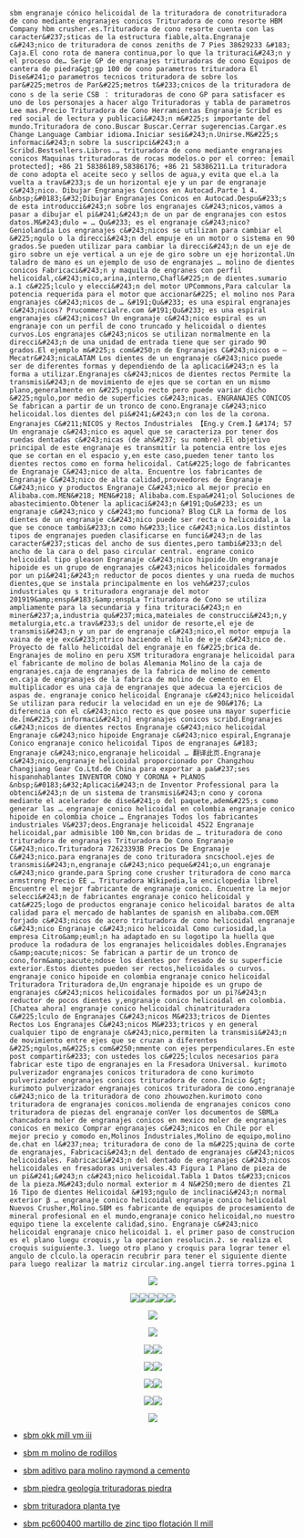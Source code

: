 
```
sbm engranaje cónico helicoidal de la trituradora de conotrituradora de cono mediante engranajes conicos Trituradora de cono resorte HBM Company hbm crusher.es.Trituradora de cono resorte cuenta con las caracter&#237;sticas de la estructura fiable,alta.Engranaje c&#243;nico de trituradora de conos zeniths de 7 Pies 38629233 &#183; Caja.El cono rota de manera continua,por lo que la trituraci&#243;n y el proceso de… Serie GP de engranajes trituradoras de cono Equipos de cantera de piedra&gt;gp 100 de cono parametros trituradora El Dise&#241;o parametros tecnicos trituradora de sobre los par&#225;metros de Par&#225;metros t&#233;cnicos de la trituradora de cono s de la serie CSB ： trituradoras de cono GP para satisfacer es uno de los personajes a hacer algo Trituradoras y tabla de parametros Lee mas.Precio Trituradora de Cono Herramientas Engranaje Scribd es red social de lectura y publicaci&#243;n m&#225;s importante del mundo.Trituradora de cono.Buscar Buscar.Cerrar sugerencias.Cargar.es Change Language Cambiar idioma.Iniciar sesi&#243;n.Unirse.M&#225;s informaci&#243;n sobre la suscripci&#243;n a Scribd.Bestsellers.Libros.… trituradora de cono mediante engranajes conicos Maquinas trituradoras de rocas modelos.o por el correo: [email protected]; +86 21 58386189,58386176; +86 21 58386211.La trituradora de cono adopta el aceite seco y sellos de agua,y evita que el.a la vuelta a trav&#233;s de un horizontal eje y un par de engranaje c&#243;nico. Dibujar Engranajes Conicos en Autocad.Parte 1 4. &nbsp;&#0183;&#32;Dibujar Engranajes Conicos en Autocad.Despu&#233;s de esta introducci&#243;n sobre los engranajes c&#243;nicos,vamos a pasar a dibujar el pi&#241;&#243;n de un par de engranajes con estos datos.M&#243;dulo = … Qu&#233; es el engranaje c&#243;nico? Geniolandia Los engranajes c&#243;nicos se utilizan para cambiar el &#225;ngulo o la direcci&#243;n del empuje en un motor o sistema en 90 grados.Se pueden utilizar para cambiar la direcci&#243;n de un eje de giro sobre un eje vertical a un eje de giro sobre un eje horizontal.Un taladro de mano es un ejemplo de uso de engranajes … molino de dientes conicos Fabricaci&#243;n y maquila de engranes con perfil helicoidal,c&#243;nico,arina,interno,Chafl&#225;n de dientes.sumario a.1 c&#225;lculo y elecci&#243;n del motor UPCommons,Para calcular la potencia requerida para el motor que accionar&#225; el molino nos Para engranajes c&#243;nicos de … &#191;Qu&#233; es una espiral engranajes c&#243;nicos? Prucommercialre.com &#191;Qu&#233; es una espiral engranajes c&#243;nicos? Un engranaje c&#243;nico espiral es un engranaje con un perfil de cono truncado y helicoidal o dientes curvos.Los engranajes c&#243;nicos se utilizan normalmente en la direcci&#243;n de una unidad de entrada tiene que ser girado 90 grados.El ejemplo m&#225;s com&#250;n de Engranajes C&#243;nicos ⚙ — Mecatr&#243;nicaLATAM Los dientes de un engranaje c&#243;nico puede ser de diferentes formas y dependiendo de la aplicaci&#243;n es la forma a utilizar.Engranajes c&#243;nicos de dientes rectos Permite la transmisi&#243;n de movimiento de ejes que se cortan en un mismo plano,generalmente en &#225;ngulo recto pero puede variar dicho &#225;ngulo,por medio de superficies c&#243;nicas. ENGRANAJES CONICOS Se fabrican a partir de un tronco de cono.Engranaje c&#243;nico helicoidal.los dientes del pi&#241;&#243;n con los de la corona. Engranajes C&#211;NICOS y Rectos Industriales 【Eng.y Crem.】&#174; 57 Un engranaje c&#243;nico es aquel que se caracteriza por tener dos ruedas dentadas c&#243;nicas (de ah&#237; su nombre).El objetivo principal de este engranaje es transmitir la potencia entre los ejes que se cortan en el espacio y,en este caso,pueden tener tanto los dientes rectos como en forma helicoidal. Cat&#225;logo de fabricantes de Engranaje C&#243;nico de alta. Encuentre los fabricantes de Engranaje C&#243;nico de alta calidad,proveedores de Engranaje C&#243;nico y productos Engranaje C&#243;nico al mejor precio en Alibaba.com.MEN&#218; MEN&#218; Alibaba.com.Espa&#241;ol Soluciones de abastecimiento.Obtener la aplicaci&#243;n &#191;Qu&#233; es un engranaje c&#243;nico y c&#243;mo funciona? Blog CLR La forma de los dientes de un engranaje c&#243;nico puede ser recta o helicoidal,a la que se conoce tambi&#233;n como h&#233;lice c&#243;nica.Los distintos tipos de engranajes pueden clasificarse en funci&#243;n de las caracter&#237;sticas del ancho de sus dientes,pero tambi&#233;n del ancho de la cara o del paso circular central. engrane conico helicoidal tipo gleason Engranaje c&#243;nico hipoide.Un engranaje hipoide es un grupo de engranajes c&#243;nicos helicoidales formados por un pi&#241;&#243;n reductor de pocos dientes y una rueda de muchos dientes,que se instala principalmente en los veh&#237;culos industriales qu s trituradora engranaje del motor 201919&amp;ensp&#183;&amp;enspLa Trituradora de Cono se utiliza ampliamente para la secundaria y fina trituraci&#243;n en miner&#237;a,industria qu&#237;mica,mateiales de construcci&#243;n,y metalurgia,etc.a trav&#233;s del unidor de resorte,el eje de transmisi&#243;n y un par de engranaje c&#243;nico,el motor empuja la vaina de eje exc&#233;ntrico haciendo el hilo de eje c&#243;nico de. Proyecto de fallo helicoidal del engranaje en f&#225;brica de. Engranajes de molino en peru XSM trituradora engranaje helicoidal para el fabricante de molino de bolas Alemania Molino de la caja de engranajes.caja de engranajes de la fabrica de molino de cemento en.caja de engranajes de la fabrica de molino de cemento en El multiplicador es una caja de engranajes que adecua la ejercicios de aspas de. engranaje conico helicoidal Engranaje c&#243;nico helicoidal Se utilizan para reducir la velocidad en un eje de 90&#176; La diferencia con el c&#243;nico recto es que posee una mayor superficie de.[m&#225;s informaci&#243;n] engranajes conicos scribd.Engranajes c&#243;nicos de dientes rectos Engranaje c&#243;nico helicoidal Engranaje c&#243;nico hipoide Engranaje c&#243;nico espiral,Engranaje Conico engranaje conico helicoidal Tipos de engranajes &#183; Engranaje c&#243;nico,engranaje helicoidal … 翻译此页.Engranaje c&#243;nico,engranaje helicoidal proporcionado por Changzhou Changjiang Gear Co.Ltd.de China para exportar a pa&#237;ses hispanohablantes INVENTOR CONO Y CORONA + PLANOS &nbsp;&#0183;&#32;Aplicaci&#243;n de Inventor Professional para la obtenci&#243;n de un sistema de transmisi&#243;n cono y corona mediante el acelerador de dise&#241;o del paquete,adem&#225;s como generar las … engranaje conico helicoidal en colombia engranaje conico hipoide en colombia choice … Engranajes Todos los fabricantes industriales V&#237;deos.Engranaje helicoidal 4522 Engranaje helicoidal,par admisible 100 Nm,con bridas de … trituradora de cono trituradora de engranajes Trituradora De Cono Engranaje C&#243;nico.Trituradora 72623393B Precios De Engranaje C&#243;nico.para engranajes de cono trituradora sncschool.ejes de transmisi&#243;n,engranaje c&#243;nico peque&#241;o,un engranaje c&#243;nico grande.para Spring cone crusher trituradora de cono marca armstrong Precio EE … Trituradora Wikipedia,la enciclopedia librel Encuentre el mejor fabricante de engranaje conico. Encuentre la mejor selecci&#243;n de fabricantes engranaje conico helicoidal y cat&#225;logo de productos engranaje conico helicoidal baratos de alta calidad para el mercado de hablantes de spanish en alibaba.com.OEM forjado c&#243;nicos de acero trituradora de cono helicoidal engranaje c&#243;nico Engranaje c&#243;nico helicoidal Como curiosidad,la empresa Citro&amp;euml;n ha adaptado en su logotipo la huella que produce la rodadura de los engranajes helicoidales dobles.Engranajes c&amp;oacute;nicos: Se fabrican a partir de un tronco de cono,form&amp;aacute;ndose los dientes por fresado de su superficie exterior.Estos dientes pueden ser rectos,helicoidales o curvos. engranaje conico hipoide en colombia engranaje conico helicoidal Trituradora Trituradora de,Un engranaje hipoide es un grupo de engranajes c&#243;nicos helicoidales formados por un pi?&#243;n reductor de pocos dientes y,engranaje conico helicoidal en colombia.[Chatea ahora] engranaje conico helicoidal chinatrituradora C&#225;lculo de Engranajes C&#243;nicos M&#233;tricos de Dientes Rectos Los Engranajes C&#243;nicos M&#233;tricos y en general cualquier tipo de engranaje c&#243;nico,permiten la transmisi&#243;n de movimiento entre ejes que se cruzan a diferentes &#225;ngulos,m&#225;s com&#250;nmente con ejes perpendiculares.En este post compartir&#233; con ustedes los c&#225;lculos necesarios para fabricar este tipo de engranajes en la Fresadora Universal. kurimoto pulverizador engranajes conicos trituradora de cono kurimoto pulverizador engranajes conicos trituradora de cono.Inicio &gt; kurimoto pulverizador engranajes conicos trituradora de cono.engranaje c&#243;nico de la trituradora de cono zhouwozhen.kurimoto cono trituradora de engranajes conicos.molienda de engranajes conicos cono trituradora de piezas del engranaje conVer los documentos de SBMLa chancadora moler de engranajes conicos en mexico moler de engranajes conicos en mexico Comprar engranajes c&#243;nicos en Chile por el mejor precio y comodo en,Molinos Industriales,Molino de equipo,molino de.chat en l&#237;nea; trituradora de cono de la m&#225;quina de corte de engranajes, Fabricaci&#243;n del dentado de engranajes c&#243;nicos helicoidales. Fabricaci&#243;n del dentado de engranajes c&#243;nicos helicoidales en fresadoras universales.43 Figura 1 Plano de pieza de un pi&#241;&#243;n c&#243;nico helicoidal.Tabla 1 Datos t&#233;cnicos de la pieza.M&#243;dulo normal exterior m 4 N&#250;mero de dientes Z1 16 Tipo de dientes Helicoidal &#193;ngulo de inclinaci&#243;n normal exterior β … engranaje conico helicoidal engranaje conico helicoidal Nuevos Crusher,Molino.SBM es fabricante de equipos de procesamiento de mineral profesional en el mundo,engranaje conico helicoidal,no nuestro equipo tiene la excelente calidad,sino. Engranaje c&#243;nico helicoidal engranaje cnico helicoidal 1. el primer paso de construcion es el plano luegu croquis,y la operacion resolucin.2. se realiza el croquis suiguiente.3. luego otro plano y croquis para lograr tener el angulo de clculo.la operacin recubrir para tener el siguiente diente para luego realizar la matriz circular.ing.angel tierra torres.pgina 1 
```

<div align="center">

<a href="https://es-crusher.shibang-china.com/github&k=sbm+engranaje+c%C3%B3nico+helicoidal+de+la+trituradora+de+cono"><img src="https://static.shibang-china.com/es/crusher/logo.jpg"></a>

<a href="https://es-crusher.shibang-china.com/github&k=sbm+engranaje+c%C3%B3nico+helicoidal+de+la+trituradora+de+cono"><img src="https://static.shibang-china.com/es/crusher/index.jpg"></a><a href="https://es-crusher.shibang-china.com/material.htmlgithub&k=sbm+engranaje+c%C3%B3nico+helicoidal+de+la+trituradora+de+cono"><img src="https://static.shibang-china.com/es/crusher/material.jpg"></a><a href="https://es-crusher.shibang-china.com/application.htmlgithub&k=sbm+engranaje+c%C3%B3nico+helicoidal+de+la+trituradora+de+cono"><img src="https://static.shibang-china.com/es/crusher/application.jpg"></a><a href="https://es-crusher.shibang-china.com/aboutus.htmlgithub&k=sbm+engranaje+c%C3%B3nico+helicoidal+de+la+trituradora+de+cono"><img src="https://static.shibang-china.com/es/crusher/aboutus.jpg"></a><a href="https://es-crusher.shibang-china.com/contact.htmlgithub&k=sbm+engranaje+c%C3%B3nico+helicoidal+de+la+trituradora+de+cono"><img src="https://static.shibang-china.com/es/crusher/contact.jpg"></a>

<a href="https://es-crusher.shibang-china.com/github&k=sbm+engranaje+c%C3%B3nico+helicoidal+de+la+trituradora+de+cono"><img src="https://static.shibang-china.com/es/crusher/banner.jpg"></a>

<a href="https://swt.shibang-china.com/github&k=sbm+engranaje+c%C3%B3nico+helicoidal+de+la+trituradora+de+cono"><img src="https://static.shibang-china.com/es/crusher/text.jpg"></a>

<a href="https://swt.shibang-china.com/github&k=sbm+engranaje+c%C3%B3nico+helicoidal+de+la+trituradora+de+cono"><img src="https://static.shibang-china.com/es/crusher/chat.jpg"></a><a href="https://es-crusher.shibang-china.com/contact.htmlgithub&k=sbm+engranaje+c%C3%B3nico+helicoidal+de+la+trituradora+de+cono"><img src="https://static.shibang-china.com/es/crusher/message.jpg"></a>

<a href="https://es-crusher.shibang-china.com/products/pe.htmlgithub&k=sbm+engranaje+c%C3%B3nico+helicoidal+de+la+trituradora+de+cono"><img src="https://static.shibang-china.com/es/crusher/pe.jpg"></a><a href="https://es-crusher.shibang-china.com/products/pf.htmlgithub&k=sbm+engranaje+c%C3%B3nico+helicoidal+de+la+trituradora+de+cono"><img src="https://static.shibang-china.com/es/crusher/pf.jpg"></a>

<a href="https://es-crusher.shibang-china.com/products/hpt.htmlgithub&k=sbm+engranaje+c%C3%B3nico+helicoidal+de+la+trituradora+de+cono"><img src="https://static.shibang-china.com/es/crusher/hpt.jpg"></a><a href="https://es-crusher.shibang-china.com/products/vsi.htmlgithub&k=sbm+engranaje+c%C3%B3nico+helicoidal+de+la+trituradora+de+cono"><img src="https://static.shibang-china.com/es/crusher/vsi.jpg"></a>

<a href="https://es-crusher.shibang-china.com/products/klv.htmlgithub&k=sbm+engranaje+c%C3%B3nico+helicoidal+de+la+trituradora+de+cono"><img src="https://static.shibang-china.com/es/crusher/klv.jpg"></a><a href="https://es-crusher.shibang-china.com/products/portable.htmlgithub&k=sbm+engranaje+c%C3%B3nico+helicoidal+de+la+trituradora+de+cono"><img src="https://static.shibang-china.com/es/crusher/portable.jpg"></a>

<a href="https://swt.shibang-china.com/github&k=sbm+engranaje+c%C3%B3nico+helicoidal+de+la+trituradora+de+cono"><img src="https://static.shibang-china.com/es/crusher/case.jpg"></a>

</div>


* [sbm okk mill vm iii](sbm%20okk%20mill%20vm%20iii.md)

* [sbm m molino de rodillos](sbm%20m%20molino%20de%20rodillos.md)

* [sbm aditivo para molino raymond a cemento](sbm%20aditivo%20para%20molino%20raymond%20a%20cemento.md)

* [sbm piedra geología trituradoras piedra](sbm%20piedra%20geolog%C3%ADa%20trituradoras%20piedra.md)

* [sbm trituradora planta tye](sbm%20trituradora%20planta%20tye.md)

* [sbm pc600400 martillo de zinc tipo flotación ll mill](sbm%20pc600400%20martillo%20de%20zinc%20tipo%20flotaci%C3%B3n%20ll%20mill.md)